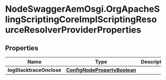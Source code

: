 # NodeSwaggerAemOsgi.OrgApacheSlingScriptingCoreImplScriptingResourceResolverProviderProperties

## Properties

Name | Type | Description | Notes
------------ | ------------- | ------------- | -------------
**logStacktraceOnclose** | [**ConfigNodePropertyBoolean**](ConfigNodePropertyBoolean.md) |  | [optional] 


